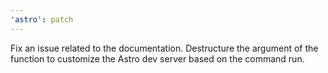 ```yaml
---
'astro': patch
---
```


Fix an issue related to the documentation. Destructure the argument of the function to customize the Astro dev server based on the command run.
